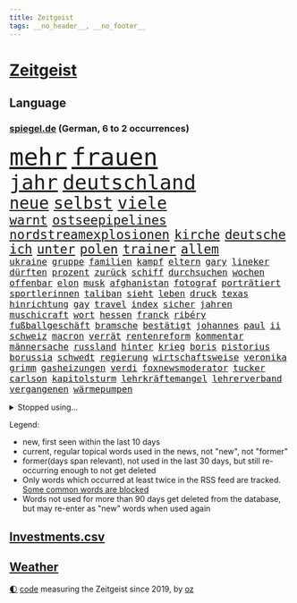 ```yaml
---
title: Zeitgeist
tags: __no_header__, __no_footer__
---
```


# [Zeitgeist](https://oliz.io/zeitgeist/)

## Language

<h3><a href="https://www.spiegel.de" target="_blank">spiegel.de</a> (German, 6 to 2 occurrences)</h3>
<p style="font-family:monospace">
<span style="font-size:32pt"><a href="news_links.html#mehr" class="current">mehr</a></span>
<span style="font-size:32pt"><a href="news_links.html#frauen" class="current">frauen</a></span>
<br>
<span style="font-size:27pt"><a href="news_links.html#jahr" class="current">jahr</a></span>
<span style="font-size:27pt"><a href="news_links.html#deutschland" class="current">deutschland</a></span>
<br>
<span style="font-size:22pt"><a href="news_links.html#neue" class="current">neue</a></span>
<span style="font-size:22pt"><a href="news_links.html#selbst" class="current">selbst</a></span>
<span style="font-size:22pt"><a href="news_links.html#viele" class="current">viele</a></span>
<br>
<span style="font-size:17pt"><a href="news_links.html#warnt" class="current">warnt</a></span>
<span style="font-size:17pt"><a href="news_links.html#ostseepipelines" class="new">ostseepipelines</a></span>
<span style="font-size:17pt"><a href="news_links.html#nordstreamexplosionen" class="new">nordstreamexplosionen</a></span>
<span style="font-size:17pt"><a href="news_links.html#kirche" class="current">kirche</a></span>
<span style="font-size:17pt"><a href="news_links.html#deutsche" class="current">deutsche</a></span>
<span style="font-size:17pt"><a href="news_links.html#ich" class="current">ich</a></span>
<span style="font-size:17pt"><a href="news_links.html#unter" class="current">unter</a></span>
<span style="font-size:17pt"><a href="news_links.html#polen" class="current">polen</a></span>
<span style="font-size:17pt"><a href="news_links.html#trainer" class="current">trainer</a></span>
<span style="font-size:17pt"><a href="news_links.html#allem" class="current">allem</a></span>
<br>
<span style="font-size:12pt"><a href="news_links.html#ukraine" class="current">ukraine</a></span>
<span style="font-size:12pt"><a href="news_links.html#gruppe" class="current">gruppe</a></span>
<span style="font-size:12pt"><a href="news_links.html#familien" class="current">familien</a></span>
<span style="font-size:12pt"><a href="news_links.html#kampf" class="current">kampf</a></span>
<span style="font-size:12pt"><a href="news_links.html#eltern" class="current">eltern</a></span>
<span style="font-size:12pt"><a href="news_links.html#gary" class="current">gary</a></span>
<span style="font-size:12pt"><a href="news_links.html#lineker" class="new">lineker</a></span>
<span style="font-size:12pt"><a href="news_links.html#dürften" class="current">dürften</a></span>
<span style="font-size:12pt"><a href="news_links.html#prozent" class="current">prozent</a></span>
<span style="font-size:12pt"><a href="news_links.html#zurück" class="current">zurück</a></span>
<span style="font-size:12pt"><a href="news_links.html#schiff" class="current">schiff</a></span>
<span style="font-size:12pt"><a href="news_links.html#durchsuchen" class="current">durchsuchen</a></span>
<span style="font-size:12pt"><a href="news_links.html#wochen" class="current">wochen</a></span>
<span style="font-size:12pt"><a href="news_links.html#offenbar" class="current">offenbar</a></span>
<span style="font-size:12pt"><a href="news_links.html#elon" class="current">elon</a></span>
<span style="font-size:12pt"><a href="news_links.html#musk" class="current">musk</a></span>
<span style="font-size:12pt"><a href="news_links.html#afghanistan" class="current">afghanistan</a></span>
<span style="font-size:12pt"><a href="news_links.html#fotograf" class="current">fotograf</a></span>
<span style="font-size:12pt"><a href="news_links.html#porträtiert" class="current">porträtiert</a></span>
<span style="font-size:12pt"><a href="news_links.html#sportlerinnen" class="current">sportlerinnen</a></span>
<span style="font-size:12pt"><a href="news_links.html#taliban" class="current">taliban</a></span>
<span style="font-size:12pt"><a href="news_links.html#sieht" class="current">sieht</a></span>
<span style="font-size:12pt"><a href="news_links.html#leben" class="current">leben</a></span>
<span style="font-size:12pt"><a href="news_links.html#druck" class="current">druck</a></span>
<span style="font-size:12pt"><a href="news_links.html#texas" class="current">texas</a></span>
<span style="font-size:12pt"><a href="news_links.html#hinrichtung" class="current">hinrichtung</a></span>
<span style="font-size:12pt"><a href="news_links.html#gay" class="new">gay</a></span>
<span style="font-size:12pt"><a href="news_links.html#travel" class="current">travel</a></span>
<span style="font-size:12pt"><a href="news_links.html#index" class="new">index</a></span>
<span style="font-size:12pt"><a href="news_links.html#sicher" class="current">sicher</a></span>
<span style="font-size:12pt"><a href="news_links.html#jahren" class="current">jahren</a></span>
<span style="font-size:12pt"><a href="news_links.html#muschicraft" class="new">muschicraft</a></span>
<span style="font-size:12pt"><a href="news_links.html#wort" class="current">wort</a></span>
<span style="font-size:12pt"><a href="news_links.html#hessen" class="current">hessen</a></span>
<span style="font-size:12pt"><a href="news_links.html#franck" class="new">franck</a></span>
<span style="font-size:12pt"><a href="news_links.html#ribéry" class="new">ribéry</a></span>
<span style="font-size:12pt"><a href="news_links.html#fußballgeschäft" class="new">fußballgeschäft</a></span>
<span style="font-size:12pt"><a href="news_links.html#bramsche" class="new">bramsche</a></span>
<span style="font-size:12pt"><a href="news_links.html#bestätigt" class="current">bestätigt</a></span>
<span style="font-size:12pt"><a href="news_links.html#johannes" class="current">johannes</a></span>
<span style="font-size:12pt"><a href="news_links.html#paul" class="current">paul</a></span>
<span style="font-size:12pt"><a href="news_links.html#ii" class="current">ii</a></span>
<span style="font-size:12pt"><a href="news_links.html#schweiz" class="current">schweiz</a></span>
<span style="font-size:12pt"><a href="news_links.html#macron" class="current">macron</a></span>
<span style="font-size:12pt"><a href="news_links.html#verrät" class="current">verrät</a></span>
<span style="font-size:12pt"><a href="news_links.html#rentenreform" class="current">rentenreform</a></span>
<span style="font-size:12pt"><a href="news_links.html#kommentar" class="current">kommentar</a></span>
<span style="font-size:12pt"><a href="news_links.html#männersache" class="new">männersache</a></span>
<span style="font-size:12pt"><a href="news_links.html#russland" class="current">russland</a></span>
<span style="font-size:12pt"><a href="news_links.html#hinter" class="current">hinter</a></span>
<span style="font-size:12pt"><a href="news_links.html#krieg" class="current">krieg</a></span>
<span style="font-size:12pt"><a href="news_links.html#boris" class="current">boris</a></span>
<span style="font-size:12pt"><a href="news_links.html#pistorius" class="current">pistorius</a></span>
<span style="font-size:12pt"><a href="news_links.html#borussia" class="current">borussia</a></span>
<span style="font-size:12pt"><a href="news_links.html#schwedt" class="current">schwedt</a></span>
<span style="font-size:12pt"><a href="news_links.html#regierung" class="current">regierung</a></span>
<span style="font-size:12pt"><a href="news_links.html#wirtschaftsweise" class="current">wirtschaftsweise</a></span>
<span style="font-size:12pt"><a href="news_links.html#veronika" class="current">veronika</a></span>
<span style="font-size:12pt"><a href="news_links.html#grimm" class="current">grimm</a></span>
<span style="font-size:12pt"><a href="news_links.html#gasheizungen" class="new">gasheizungen</a></span>
<span style="font-size:12pt"><a href="news_links.html#verdi" class="current">verdi</a></span>
<span style="font-size:12pt"><a href="news_links.html#foxnewsmoderator" class="new">foxnewsmoderator</a></span>
<span style="font-size:12pt"><a href="news_links.html#tucker" class="current">tucker</a></span>
<span style="font-size:12pt"><a href="news_links.html#carlson" class="current">carlson</a></span>
<span style="font-size:12pt"><a href="news_links.html#kapitolsturm" class="current">kapitolsturm</a></span>
<span style="font-size:12pt"><a href="news_links.html#lehrkräftemangel" class="current">lehrkräftemangel</a></span>
<span style="font-size:12pt"><a href="news_links.html#lehrerverband" class="new">lehrerverband</a></span>
<span style="font-size:12pt"><a href="news_links.html#vergangenen" class="current">vergangenen</a></span>
<span style="font-size:12pt"><a href="news_links.html#wärmepumpen" class="current">wärmepumpen</a></span>
</p>
<details>
<summary>Stopped using...</summary>
<p class="former" style="font-size:12pt">
früh(868) fahrzeug(867) martin(867) reiner(867) wahlkampf(867) 22(866) abschied(865) alpen(865) arsenal(865) doku(865) frankfurter(865) hinweisen(865) krankenhäusern(865) verfassungsschutz(865) kabinett(864) künftigen(864) maske(864) netzwerken(864) schlag(864) september(864) welle(864) zeugen(864) auftakt(863) brief(863) geeinigt(863) manchen(863) pressekonferenz(863) rest(863) amerikaner(862) ankunft(862) arm(862) beachten(862) depressionen(862) ehren(862) illegale(862) lockdown(862) nachwuchs(862) reduziert(862) richtig(862) sicherheitskräfte(862) ard(861) brauchte(861) briten(861) bundesamt(861) gegenseitig(861) juden(861) kurzfristig(861) queen(861) unternehmer(861) uspräsidenten(861) verlegt(861) versagt(861) vorliegt(861) weitet(861) aufstieg(860) behauptet(860) elfmeter(860) oberste(860) bitten(859) brutale(859) dfb(859) einiges(859) entlastet(859) erholung(859) unrecht(859) überwinden(859) 43(858) bundespolizei(858) freiheitsstrafe(858) guter(858) märchen(858) skandal(858) tötung(858) zuerst(858) angebot(857) debatten(857) hollywood(857) lebens(857) prominente(857) zahlung(857) übt(857) einstieg(856) europäischer(856) freilassung(856) theater(856) torhüter(856) aufgehoben(855) begann(855) gelände(855) juli(855) quartal(855) schwanger(855) schwierigen(855) sächsischen(855) tschechien(855) virus(855) bolsonaro(854) einziehen(854) entscheidenden(854) jair(854) schauspielerin(854) weite(854) überraschung(854) 1500(853) bestellt(853) coronabeschränkungen(853) gehandelt(853) schwester(853) auskunft(852) ermittlern(852) radikale(852) spott(852) steigender(852) aufruf(851) ausgeliefert(851) dürfe(851) halbfinale(851) schuss(851) zwischenzeitlich(851) beginnen(850) großbritanniens(850) lernt(850) e(849) umsatz(849) gestritten(848) motiv(848) tür(847) haaland(846) auftritte(845) jüngere(845) nachgewiesen(845) spotify(845) entspannung(844) erderwärmung(844) 28(843) damals(843) spannungen(843) verfehlt(843) achten(842) spitzenreiter(842) affäre(840) erwischt(840) engpässe(839) begrüßt(837) holocaust(837) gesichert(836) s(836) varianten(836) ähnlich(836) brach(835) hoffnungen(835) auseinandersetzung(834) folter(833) heutigen(833) parallelen(833) beweise(832) vorgänger(832) kapitel(831) händler(830) kassieren(830) hinterlässt(828) wendet(827) zeigten(827) erhöhung(825) kongress(821) vorläufig(820) georg(817) prägte(817) elizabeth(815) teuren(814) einblicke(813) entbrannt(813) armen(811) billiger(788) gewinne(763) rasche(756) konservative(698) happy(697) ermittlungsverfahren(687) unterschiedliche(684) unis(680) werte(665) willkommen(665) waldbrände(640) videoaufnahmen(622) zusammenarbeiten(620) schwäche(614) open(611) adac(604) belastung(602) brannte(598) cup(589) verstorben(572) technischen(571) kuriose(563) konzerns(559) nicole(556) rätselhafte(554) expertin(553) siebzigerjahren(553) jenseits(552) musks(552) parlaments(546) niklas(545) zügen(538) plante(537) zorn(534) gewohnt(532) böse(530) zeitungsbericht(528) überraschende(525) milch(523) anheben(515) fehlender(513) versetzt(511) übertragung(506) dokumentiert(505) konflikts(502) floyd(501) älteste(501) australiens(499) station(497) arbeitslosen(488) gesundes(488) kälte(488) importieren(484) osteuropa(484) größtem(478) hafenstadt(475) siegerin(470) härte(468) baldwin(467) netflixserie(459) geringer(454) auge(453) unserem(451) vatikan(451) invasion(445) promis(445) unogeneralsekretär(440) aussetzen(436) einziger(434) klappt(428) windräder(428) preissteigerungen(423) zuständig(421) transport(420) einfaches(416) einrichtungen(414) audi(413) getreten(413) menschenrechtler(411) heikel(410) verpflichtung(410) vorbereiten(410) klärt(408) widersprechen(405) einbrecher(403) donezk(402) verkünden(402) geplatzt(400) sankt(397) militärisch(393) brandanschlag(392) pekings(391) euch(390) bürgerkrieg(388) tempolimit(382) melnyk(378) ruhen(375) aufhören(373) abgeschnitten(372) behauptete(371) infolge(370) versteckte(368) kylian(366) runter(365) zensur(365) zivilen(365) unwetter(364) spiegeltitelstory(358) dreharbeiten(357) gitter(356) leuten(356) flughafens(355) first(354) indischen(354) kelly(354) terror(349) instrumentalisiert(344) zügig(344) langsam(342) schmerzen(341) gefangenschaft(339) stromversorgung(338) 34(336) marathon(333) todes(333) zugegeben(330) modern(329) monarchie(327) karim(326) natobeitritt(326) regie(326) gemeint(323) prominenter(323) einrichtung(322) windkraft(322) suchten(321) zentralrat(321) 55(319) abgabe(315) energiekonzerne(315) erlauben(315) humor(315) drohe(314) talent(314) beliebtesten(307) neuwahlen(305) vortag(305) kompensieren(304) lukas(302) sammelte(302) abgetrieben(301) ferien(301) packenden(301) würdigung(299) 24jährige(298) reguläre(297) benzema(295) nachvollziehbar(292) blockierte(291) panzerlieferungen(288) wahre(287) konsequenz(286) alec(281) usamerikanischen(281) begnadigung(280) bedingung(278) konzerte(278) würdigt(278) 2026(277) unterlagen(276) eingesperrt(275) ungarische(275) schrecklich(274) abholzung(273) auszugleichen(273) suchte(272) ancelotti(271) gestürmt(271) budapest(269) empfohlen(269) black(268) dänischen(268) libanon(267) lidl(267) fernverkehr(265) tankstelle(265) truss(264) stockholm(263) volle(260) feldmann(258) joshua(258) kimmich(258) ryanair(257) rechtlich(256) kriegsgefangene(255) 21jähriger(254) senator(254) irgendwo(252) patientin(252) provozieren(251) weltfußballer(251) künstlichen(250) verschickt(248) brasilianischen(247) massenproteste(247) missbrauchsvorwürfe(247) ukrainerusslandkrieg(247) valley(247) gegnerin(246) nszeit(241) dfbteam(240) heiklen(239) intervention(239) gestand(238) kz(238) reinhold(236) rudert(236) jemals(234) verstoßen(234) schulschließungen(233) unzufriedene(232) wirksamkeit(232) fühlten(231) familienstücke(230) wissenschaft(230) würdigen(230) beute(228) einbringen(228) pochen(228) zoff(227) umfang(226) wuchs(225) kultusminister(224) fragwürdig(223) kilo(223) kämpferisch(222) banner(221) gasverbrauch(221) reaktoren(219) völker(219) gaskrise(218) geschlossene(218) aberkannt(216) lucas(216) verbrauch(216) chinesen(214) streikt(214) haller(213) 2008(211) freispruch(211) effekt(209) lautes(209) neueste(209) zurückhaltung(209) eingebracht(208) schläge(208) fuchs(206) gegriffen(206) lady(205) menschenrechtsorganisationen(205) erzählung(203) entstand(202) plane(202) fronten(201) liz(200) kochinstituts(199) zugverkehr(199) rbb(198) rbbintendantin(198) gaskunden(196) intendant(196) beistand(195) giorgia(195) meloni(195) umweltaktivisten(195) annie(194) heizung(193) üblich(193) gasspeicher(191) blamiert(190) elton(190) flow(190) kulturen(190) schlechteste(190) weiterem(190) durchs(189) vizekanzler(189) hoffnungsträger(188) nahles(188) weltgrößten(188) mobilisierung(187) notwendig(187) vorgenommen(187) rauf(185) ticketpreise(183) entkommen(182) körperlichen(182) atommeiler(181) krankenhauses(181) wildes(181) bedauert(180) meiler(179) amerikanischer(178) andauernden(178) brighton(175) kreuzfeuer(175) emsland(174) klettert(174) norwegens(174) tagelang(174) angler(173) potenzielle(173) turniers(172) analysieren(171) atlantik(171) beauftragte(171) club(171) frieren(171) distanzieren(170) erreichten(170) gänzlich(170) schickte(170) lula(169) schikaniert(169) bauch(168) nämlich(168) nackt(167) echt(164) football(163) verbündeter(163) a7(162) befürworten(162) bellen(162) kommunikation(162) philips(162) schwestern(162) skifahren(160) täterin(160) fixiert(159) luftverteidigungssystem(158) prägende(158) aung(157) gratis(157) kyi(157) scheuer(157) schwachen(157) suu(157) 130000(156) 67(156) roboter(156) ehre(155) überfährt(154) angels(153) beobachter(153) hells(153) nordosten(152) terrorverdacht(152) drohung(149) brady(148) indiens(148) verhör(148) dokumentieren(147) fa(147) francisco(147) harz(147) irland(147) public(147) brisanten(146) sensible(146) palästinensische(145) schnürt(145) silicon(145) verstorbene(145) neunjähriger(144) eingriff(142) anschuldigung(141) geldpolitik(141) haustier(141) winzigen(141) ausscheiden(140) bestimmen(140) buhlen(140) fördergelder(140) lkwfahrer(140) bruch(139) handball(139) klimaaktivistin(139) vorbehalten(139) bröckelt(138) einflussreichsten(138) rechtlichen(138) sicherheitsdienst(138) stift(137) 2700(136) weihnachtsgeschäft(136) luftangriffen(135) silva(135) wohnt(132) asyl(131) bezwang(131) standard(131) tierischer(131) verschwörungsideologien(131) gräueltaten(130) härtesten(130) sparkurs(130) waffenhändler(130) staatlicher(129) stimmungsmache(129) student(129) 160(128) machtlos(128) ausführlich(127) auszahlung(127) bully(127) rechtsnationalen(126) regionalbahn(126) datenanalyse(125) haushalten(125) kriegsdienstverweigerer(125) me/cfs(125) montagmorgen(125) abgewählt(124) epidemie(124) eröffnete(124) ignoriert(124) lützerath(124) schusswaffenangriff(124) stießen(124) wecken(124) bachefin(123) bätzing(123) ernaux(122) thunberg(122) alarmstimmung(121) besitz(121) norddeutschen(120) rentenalter(120) satelliten(120) 02rückstand(119) entlassungen(119) halyna(119) hutchins(119) kamerafrau(119) wetterte(118) wohlauf(118) bundestagsabgeordnete(117) erben(117) friedlichen(117) kindeswohl(117) sauer(116) bekenntnis(115) hennig(115) demonstrantinnen(114) gigi(114) rimini(114) zurückhaltender(113) abenteuer(112) designierte(112) klimaminister(112) packendsten(112) zugewinne(112) aufwand(111) auktion(111) dubai(111) konstantin(111) photographer(111) mine(110) schwaben(110) systems(110) wirtschaftspolitik(110) teuerungsrate(109) fred(108) teheraner(108) verließ(108) annektierten(107) magic(107) orlando(107) camp(106) fachmann(106) north(106) rekordpreis(105) verteidigungslinie(105) fängt(103) nachrichtenagentur(103) rücknahme(103) tübingen(103) 2013(102) argentinische(102) drohnenangriffe(102) fusion(102) kroos(102) rudi(102) zuschauen(102) hamas(101) korruptionsvorwürfe(101) mitgefühl(101) sonderlich(101) spdvorsitzende(101) vorentscheidung(101) besiegelt(100) missbrauchsopfer(100) protestaktionen(100) anführen(99) naht(99) pfleger(99) revolutioniert(99) kurzfristigen(98) zutage(98) chinareise(97) journalistenverband(97) weltcup(97) meidet(96) bewirken(94) comedy(94) motors(94) 107(93) bamberg(93) slowene(93) abgewehrt(92) drohnenangriffen(92) johnny(92) 49ers(91) 500000(91) fieber(91) flüchtlingscamp(91) frederiksen(91) meisterschaft(91) mitternacht(91) skisprungweltcup(91) spotten(91) standorten(91) südkoreanischen(91) zögerlich(91) chipfabrik(90) herford(90) reds(90) starren(90) uskongress(90) wmform(90) abgelehnten(89) flüchtlingslager(89) netzagentur(89) rettungseinsatz(89) 190(88) arbeiterklasse(87) besuchs(87) eingestuft(87) journal(87) militärflugzeuge(87) neutrale(87) schlucken(87) techkonzerne(87) wohlhabende(87) 76(86) autokonzern(86) damaligen(86) homophoben(86) siebenmalige(86) superbowlchampion(86) terrorliste(86) vwaufsichtsrat(86) besichtigt(85) disneyfilm(85) präsidentschaftskandidatur(85) delhi(84) erschöpfung(84) bewaffnet(83) blue(83) dicker(83) gemischt(83) jeff(83) kammergericht(83) ltd(83) verbinden(83) verschleppter(83) vollkommen(83) zwischenstopp(83) übergriffigen(83) aryna(82) augenzeuge(82) inflationsgeplagte(82) sabalenka(82) ungültig(82) vermiest(82) gerichtsurteil(81) offenkundig(81) treffsicher(81) youtuber(81) handlungen(80) ordern(80) squid(80) statistische(80) tierpark(80) ärmeren(80) dschungelcamp(79) räumung(79) siegtreffer(79) situationen(79) félix(78) geheimer(78) richtlinien(78) streben(78) unfalls(78) argentinier(77) diplomatischen(77) erkenntnis(77) preisanstieg(77) schaulaufen(77) stromnetze(77) ushersteller(77) ussenatoren(77) überprüfen(77) ausgleichen(76) durchgedrückt(76) männlich(76) beunruhigt(75) clash(75) dominierten(75) glimpflich(75) oberst(75) schneefälle(75) studio(75) afdbundestagsabgeordnete(74) asylbewerbern(74) australian(74) doppelstrategie(74) erfolgsgeschichte(74) melbourne(74) topverdienern(74) tüte(74) verzeihen(74) anmelden(73) bestattung(73) dauerhaftes(73) djokovic(73) harald(73) falschfahrer(72) gräfe(72) jawort(72) skiurlaub(72) tennisspieler(72) tvmoderatorin(72) ap(71) durchkämmt(71) ertappt(71) halbzeitpause(71) strafanzeige(71) verlorene(71) verzeihung(71) colorado(70) intensiven(70) marktanteil(70) sicherheitsexperte(70) skiweltcup(70) ultimatum(70) wirklichkeit(70) wohnungsmarkt(70) wunderschön(70) caritas(69) eroller(69) harschen(69) marcel(69) serbe(69) synodalen(69) usverband(69) widersprüchlichkeit(69) workation(69) bekennt(68) beschneiden(68) einigten(68) lebensmittelfirmen(68) offensivspiel(68) tausender(68) 24jähriger(67) bangladesch(67) heiraten(67) kapsel(67) säugetieren(67) arbeitsrecht(66) dokuserie(66) einschaltquoten(66) entsprechendes(66) gotteshaus(66) internationalem(66) mächtiger(66) spdaustritt(66) ständigen(66) koordinieren(65) spielstätte(65) verwendet(65) 61jährige(64) maßen(64) offenhalten(64) besteuern(63) bezwungen(63) kampfflugzeuge(63) selfies(63) verpuffung(63) warnstufe(63) abgewiesen(62) aufgeschlossen(62) ebooks(62) ewige(62) intransparenz(62) popsängerin(62) stürmen(62) weltmeisterschaften(62) anzugreifen(61) ausnahmestellung(61) filippo(61) hackl(61) infektionswelle(61) rollstuhlfahrer(61) berisha(60) erfahrenen(60) änderung(60) jerusalem(59) wüssten(59) eumitgliedschaft(58) grenzschützer(58) indiana(58) irreführende(58) lindenberg(58) nächte(58) patriots(58) udo(58) unterhaltsam(58) wednesday(58) castillo(57) moschee(57) pakistans(57) professionell(57) streich(57) angespannte(56) häme(56) jumbojet(56) nahostkonflikt(56) widersetzt(56) betreffen(55) bewegungen(55) bunte(55) hürde(55) jersey(55) leblos(55) luftfahrtmanager(55) luxussuv(55) mehrfachen(55) polizeigewalt(55) abbott(54) akten(54) verstreichen(54) angefahren(53) daniels(53) dortigen(53) eingeschworenes(53) istanbuler(53) ladendiebstahl(53) längerem(53) sendungen(53) stormy(53) struktur(53) weinen(53) aufholjagden(52) beliebter(52) bisweilen(52) energiehilfe(52) kräftigen(52) kundschaft(52) opa(52) telefonat(52) aachener(51) bezahlabo(51) großzügig(51) twitch(51) einzigartige(50) gebet(50) modells(50) nobelpreisträgerin(50) völler(50) weltsport(50) abschussrampen(49) deadline(49) maximale(49) wilder(49) gabriele(48) hai(48) lulas(48) mehrjährige(48) minnesota(48) renommierte(48) zentimeter(48) aktualisierte(47) gegründet(47) nachgegeben(47) neuendorf(47) selbstkritisch(47) veränderte(47) waffenrecht(47) 11000(46) gebauten(46) hässliche(46) ikonen(46) umstrittener(46) 28jähriger(45) end(45) gittern(45) hoffentlich(45) italienerin(45) karen(45) pokal(45) präsentierten(45) schirdewan(45) selenskyjs(45) undenkbar(45) zieren(45) 54jährige(44) frühzeitig(44) geldscheinen(44) kommentierte(44) kümmerte(44) lehre(43) sachsens(43) ungemütlich(43) vernünftig(43) 9000(42) anschreien(42) bestsellerautorin(42) hartmut(42) bedrohlicher(41) dingen(41) künstlerinnen(41) nationaltorwart(41) parteikollege(41) privat(41) spezialkräfte(41) symptome(41) tagtäglich(41) abhanden(40) forscherteam(40) ignorieren(40) unglaublicher(40) wehrpflicht(40) abbiegen(39) anfälliger(39) ausläuft(39) family(39) lebensgefahr(39) nachbarländern(39) palästinensers(39) skispringer(39) südsee(39) unoexperten(39) aufhebung(38) protzen(38) sicherheitsvorkehrungen(38) systeme(38) 69(37) abgelaufen(37) datingshow(37) djirsarai(37) fdpgeneralsekretär(37) fragilen(37) halbinsel(37) obdachlosen(37) senior(37) 31jährige(36) balance(36) begnadigt(36) eindämmen(36) erleidet(36) ertragen(36) gelesen(36) gruben(36) kongressabgeordnete(36) santos(36) turniere(36) aliens(35) singlecharts(35) sparer(35) tate(35) andersherum(34) ausnahmeerscheinung(34) brot(34) chanel(34) kurzschluss(34) lola(34) neujahr(34) sorgten(34) verrückt(34) 1941(33) 69jährigen(33) geschäftsmann(33) osttirol(33) sexpuppen(33) transfers(33) typisch(33) brasília(32) erlag(32) normale(32) rohingya(32) sébastien(32) abfangen(31) abschwächt(31) american(31) aufgebahrt(31) bodensee(31) cyrus(31) feldzug(31) kirill(31) miley(31) oldtimer(31) strampeln(31) umfasst(31) financial(30) lgbtiq(30) nflsuperstar(30) playoffs(30) riese(30) 230(29) beträchtliche(29) entpuppt(29) gaza(29) gazastreifen(29) knappheit(29) tumult(29) urlaubstage(29) wintersportler(29) alan(28) bereitschaft(28) bildungsministerium(28) block(28) hektisch(28) hessenspd(28) marie(28) mörderischen(28) nachstellen(28) skipisten(28) soli(28) solidaritätszuschlag(28) vermittelt(28) bengals(27) cincinnati(27) mitgerissen(27) thematisiert(27) val(27) versagte(27) wolverhampton(27) deeskalation(26) esc(26) herrn(26) kriegspartei(26) lauwarmer(26) pistols(26) 33jährige(25) großstädten(25) meldung(25) musikgeschichte(25) unosicherheitsrat(25) unosicherheitsrates(25) waffenschein(25) brennpunkt(24) dämpfer(24) militärübungen(24) plünderungen(24) regelrecht(24) unglaubliche(24) altmaier(23) bayerischer(23) leitplanke(23) openai(23) zettel(23) zurückholen(23) castroprauxel(22) flaggschiff(22) handballwm(22) intel(22) kyrgios(22) rekordverlust(22) siege(22) verletzungsbedingt(22) weltcupsieg(22) accountsharing(21) fußballtransfers(21) handballer(21) pell(21) raketenschlag(21) übers(21) alfred(20) armenien(20) fashion(20) individuelle(20) kondo(20) lothar(20) polizeiangaben(20) rki(20) ubahnen(20) wieler(20) akt(19) befreundet(19) bundesfinanzhof(19) eindecken(19) hortet(19) selbstmordanschlag(19) tennessee(19) wesentlich(19) wettbewerbsfähigkeit(19) 5000(18) atmet(18) attackierte(18) johanna(18) kopenhagen(18) privathaus(18) raketenangriff(18) verbindliche(18) abwerben(17) aktenaffäre(17) aserbaidschan(17) deep(17) do(17) exverkehrsminister(17) hockeywm(17) homosexueller(17) installierte(17) absolventen(16) dhbauswahl(16) elektronik(16) flaute(16) medienbranche(16) nachfolgt(16) rettungsdienst(16) aufgebrochen(15) braunkohleorts(15) immobilienbesitzer(15) landwirtschaftsminister(15) leopardkampfpanzer(15) misshandlungen(15) panzertypen(15) sportvorstand(15) transfer(15) 18jährige(14) birkenstock(14) grundsteuererklärung(14) homepod(14) jubelt(14) lernte(14) parität(14) putschte(14) unterhaltsame(14) unterhaltung(14) beirut(13) beiruts(13) netzausbau(13) propagandamaschine(13) rüden(13) stürmisch(13) teilgenommen(13) zurücktreten(13) annehmen(12) knopfdruck(12) newman(12) stetig(12) 2006(11) ausbilden(11) internets(11) margot(11) week(11)
</p>
</details>
<p>Legend:
<ul>
<li><span class="new">new</span>, first seen within the last 10 days</li>
<li><span class="current">current</span>, regular topical words used in the news, not "new", not "former"</li>
<li><span class="former">former(days span relevant)</span>, not used in the last 30 days, but still re-occurring enough to not get deleted</li>
<li>Only words which occurred at least twice in the RSS feed are tracked. <a href="language/filters.py">Some common words are blocked</a></li>
<li>Words not used for more than 90 days get deleted from the database, but may re-enter as "new" words when used again</li>
</ul>
</p>

## [Investments](investments.html)[.csv](investments.csv)

## [Weather](weather.html)

<footer>
<a href="javascript:toggleTheme()" class="nav">🌓</a>
<a href="https://github.com/ooz/zeitgeist">code</a> measuring the Zeitgeist since 2019, by <a href="https://oliz.io">oz</a>
</footer>

